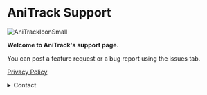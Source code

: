 # AniTrack Support
![AniTrackIconSmall](https://user-images.githubusercontent.com/77489948/161390767-b3ffef4e-1981-4e41-aff4-aa869b6e66b3.png)


**Welcome to AniTrack's support page.**

You can post a feature request or a bug report using the issues tab.


[Privacy Policy](../PrivacyPolicy.md)

<details>
  <summary>Contact</summary>
  
  For further issues concerning the app, please use the email below for contact.
  
**anitrackapp@gmail.com**
  
</details>




